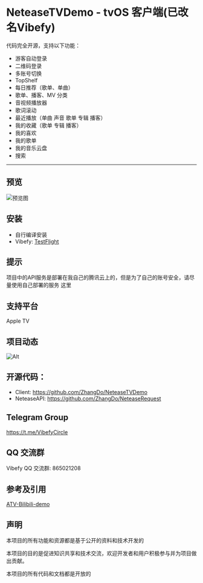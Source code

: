 # NeteaseTVDemo - tvOS 客户端(已改名Vibefy)

代码完全开源，支持以下功能：

- 游客自动登录
- 二维码登录
- 多账号切换
- TopShelf
- 每日推荐（歌单、单曲）
- 歌单、播客、MV 分类
- 音视频播放器
- 歌词滚动
- 最近播放（单曲 声音 歌单 专辑 播客）
- 我的收藏（歌单 专辑 播客）
- 我的喜欢
- 我的歌单
- 我的音乐云盘
- 搜索
------

## 预览
![预览图](https://github.com/ZhangDo/NeteaseTVDemo/blob/main/images/preview.png)

## 安装
- 自行编译安装
- Vibefy: [TestFlight](https://testflight.apple.com/join/he8gBuuY)

## 提示

项目中的API服务是部署在我自己的腾讯云上的，但是为了自己的账号安全，请尽量使用自己部署的服务
这里

## 支持平台
Apple TV

## 项目动态
![Alt](https://repobeats.axiom.co/api/embed/71af082fd5501aa3498863b67b470bc2ec5496f2.svg "Repobeats analytics image")


## 开源代码：

- Client: https://github.com/ZhangDo/NeteaseTVDemo
- NeteaseAPI: https://github.com/ZhangDo/NeteaseRequest

## Telegram Group
https://t.me/VibefyCircle

## QQ 交流群

Vibefy QQ 交流群: 865021208

## 参考及引用

[ATV-Bilibili-demo](https://github.com/yichengchen/ATV-Bilibili-demo)

## 声明

本项目的所有功能和资源都是基于公开的资料和技术开发的

本项目的目的是促进知识共享和技术交流，欢迎开发者和用户积极参与并为项目做出贡献。

本项目的所有代码和文档都是开放的

